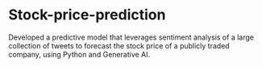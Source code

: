 # Stock-price-prediction
Developed a predictive model that leverages sentiment analysis of a large collection of tweets to forecast the stock price of a publicly traded company, using Python and Generative AI.
